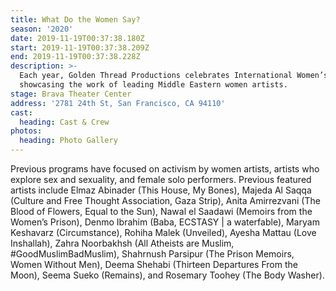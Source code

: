 ```yaml
---
title: What Do the Women Say?
season: '2020'
date: 2019-11-19T00:37:38.180Z
start: 2019-11-19T00:37:38.209Z
end: 2019-11-19T00:37:38.228Z
description: >-
  Each year, Golden Thread Productions celebrates International Women’s Day by
  showcasing the work of leading Middle Eastern women artists.
stage: Brava Theater Center
address: '2781 24th St, San Francisco, CA 94110'
cast:
  heading: Cast & Crew
photos:
  heading: Photo Gallery
---
```

Previous programs have focused on activism by women artists, artists who explore sex and sexuality, and female solo performers. Previous featured artists include Elmaz Abinader (This House, My Bones), Majeda Al Saqqa (Culture and Free Thought Association, Gaza Strip), Anita Amirrezvani (The Blood of Flowers, Equal to the Sun), Nawal el Saadawi (Memoirs from the Women’s Prison), Denmo Ibrahim (Baba, ECSTASY | a waterfable), Maryam Keshavarz (Circumstance), Rohiha Malek (Unveiled), Ayesha Mattau (Love Inshallah), Zahra Noorbakhsh (All Atheists are Muslim, #GoodMuslimBadMuslim), Shahrnush Parsipur (The Prison Memoirs, Women Without Men), Deema Shehabi (Thirteen Departures From the Moon), Seema Sueko (Remains), and Rosemary Toohey (The Body Washer).
